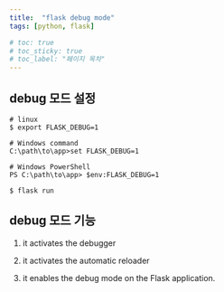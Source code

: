 ```yaml
---
title:  "flask debug mode"
tags: [python, flask]

# toc: true
# toc_sticky: true
# toc_label: "페이지 목차"
---
```


## debug 모드 설정

```text
# linux
$ export FLASK_DEBUG=1

# Windows command
C:\path\to\app>set FLASK_DEBUG=1

# Windows PowerShell
PS C:\path\to\app> $env:FLASK_DEBUG=1

$ flask run
```

## debug 모드 기능

1. it activates the debugger

2. it activates the automatic reloader

3. it enables the debug mode on the Flask application.